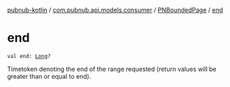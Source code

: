 [pubnub-kotlin](../../index.md) / [com.pubnub.api.models.consumer](../index.md) / [PNBoundedPage](index.md) / [end](./end.md)

# end

`val end: `[`Long`](https://kotlinlang.org/api/latest/jvm/stdlib/kotlin/-long/index.html)`?`

Timetoken denoting the end of the range requested
    (return values will be greater than or equal to end).

